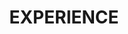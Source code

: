 ---
title : "EXPERIENCE"
experience:
  enable : true
  title : "Education"
  experience_list:
    # experience item loop
    - name : "University of Michigen"
      company : "B.S.E. in Computer Engineering | GPA: 4.00/4.00"
      duration : "2020 Sept - 2022 May (exp.)"
      content : "I take computer architecture track and work with Dr. Ron Dresklinski & Dr. Staish Narayanasamy on hardware related researches. <br>
      <b>Course work:</b> EECS470 Computer Architecture (A), EECS281 Data Structures and Algorithms (A), EECS312 Integrated Circuits (A), EECS482 Operating Systems (in progress), Parallele CUDA Programming (in progress)
      "
      
    # experience item loop
    - name : "Shanghai Jiaotong Univeristy"
      company : "B.S.E. in Electrical & Computer Engineering | GPA: 3.82/4.00"
      duration : "2018 Sept - 2022 Aug (exp.)"
      content : "I started my university here and gained my interest in engineering. I learned the basics about heardware and curcuits and decided to keep working on hardware related topics. <br>
      <b>Course work:</b> VE270 Introduction to Logic Design (A+), VE280 Programming & Elem. Data Struct (A), VE401 Probability Methods in Eng. (A+), VV186/VV285/VV286 Honors Mathematics II/III/IV (A-, A, A)
      "
      
    # experience item loop
    - name : "Technische Universität Berlin"
      company : "Winter Short Program in Excisice Game Design"
      duration : "2020 Jan - 2020 Feb"
      content : "My team designed a VR exercising game with unity using C# and tested it on Oculus headsets."

    - name : "McGill University"
      company : "Winter Short Program in Communication and interpersonal skills in business"
      duration : "2019 Jan - 2019 Feb"
      content : "I learned and practiced my presentation, writing, facilitation, listening skills and conflict management skills. "
---